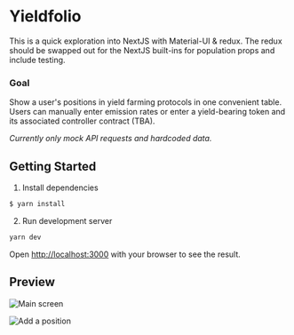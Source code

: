 # Yieldfolio
This is a quick exploration into NextJS with Material-UI & redux. The redux should be swapped out for the NextJS built-ins for population props and include testing.

### Goal
Show a user's positions in yield farming protocols in one convenient table. Users can manually enter emission rates or enter a yield-bearing token and its associated controller contract (TBA).

*Currently only mock API requests and hardcoded data.*


## Getting Started

1. Install dependencies
```bash
$ yarn install
```

2. Run development server
```bash
yarn dev
```

Open [http://localhost:3000](http://localhost:3000) with your browser to see the result.


## Preview
![Main screen](https://i.imgur.com/gZwPt8u.png)

![Add a position](https://i.imgur.com/KQWc6JO.png)
